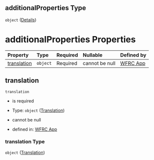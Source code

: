 ## additionalProperties Type

`object` ([Details](config-properties-translations-additionalproperties.md))

# additionalProperties Properties

| Property                    | Type     | Required | Nullable       | Defined by                                                                                                                                                                  |
| :-------------------------- | :------- | :------- | :------------- | :-------------------------------------------------------------------------------------------------------------------------------------------------------------------------- |
| [translation](#translation) | `object` | Required | cannot be null | [WFRC App](config-definitions-translation.md "https://wfrc.org/wasatch-choice-map/config.schema.json#/properties/translations/additionalProperties/properties/translation") |

## translation



`translation`

* is required

* Type: `object` ([Translation](config-definitions-translation.md))

* cannot be null

* defined in: [WFRC App](config-definitions-translation.md "https://wfrc.org/wasatch-choice-map/config.schema.json#/properties/translations/additionalProperties/properties/translation")

### translation Type

`object` ([Translation](config-definitions-translation.md))
